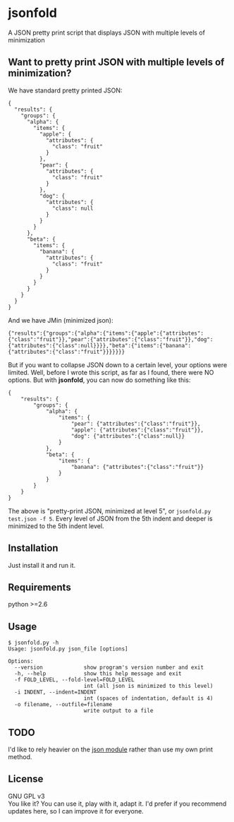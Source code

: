 # jsonfold
A JSON pretty print script that displays JSON with multiple levels of minimization

## Want to pretty print JSON with multiple levels of minimization?
We have standard pretty printed JSON:
```
{
  "results": {
    "groups": {
      "alpha": {
        "items": {
          "apple": {
            "attributes": {
              "class": "fruit"
            }
          },
          "pear": {
            "attributes": {
              "class": "fruit"
            }
          },
          "dog": {
            "attributes": {
              "class": null
            }
          }
        }
      },
      "beta": {
        "items": {
          "banana": {
            "attributes": {
              "class": "fruit"
            }
          }
        }
      }
    }
  }
}
```

And we have JMin (minimized json):
```
{"results":{"groups":{"alpha":{"items":{"apple":{"attributes":{"class":"fruit"}},"pear":{"attributes":{"class":"fruit"}},"dog":{"attributes":{"class":null}}}},"beta":{"items":{"banana":{"attributes":{"class":"fruit"}}}}}}}
```

But if you want to collapse JSON down to a certain level, your options were limited. Well, before I wrote this script, as far as I found, there were NO options. But with **jsonfold**, you can now do something like this:
```
{
    "results": {
        "groups": {
            "alpha": {
                "items": {
                    "pear": {"attributes":{"class":"fruit"}},
                    "apple": {"attributes":{"class":"fruit"}},
                    "dog": {"attributes":{"class":null}}
                }
            },
            "beta": {
                "items": {
                    "banana": {"attributes":{"class":"fruit"}}
                }
            }
        }
    }
}
```

The above is "pretty-print JSON, minimized at level 5", or ```jsonfold.py test.json -f 5```. Every level of JSON from the 5th indent and deeper is minimized to the 5th indent level.

## Installation
Just install it and run it.

## Requirements
python >=2.6

## Usage
```
$ jsonfold.py -h
Usage: jsonfold.py json_file [options]

Options:
  --version             show program's version number and exit
  -h, --help            show this help message and exit
  -f FOLD_LEVEL, --fold-level=FOLD_LEVEL
                        int (all json is minimized to this level)
  -i INDENT, --indent=INDENT
                        int (spaces of indentation, default is 4)
  -o filename, --outfile=filename
                        write output to a file
```

## TODO
I'd like to rely heavier on the [json module](https://docs.python.org/2.6/library/json.html) rather than use my own print method.

## License
GNU GPL v3<br>
You like it? You can use it, play with it, adapt it. I'd prefer if you recommend updates here, so I can improve it for everyone.

